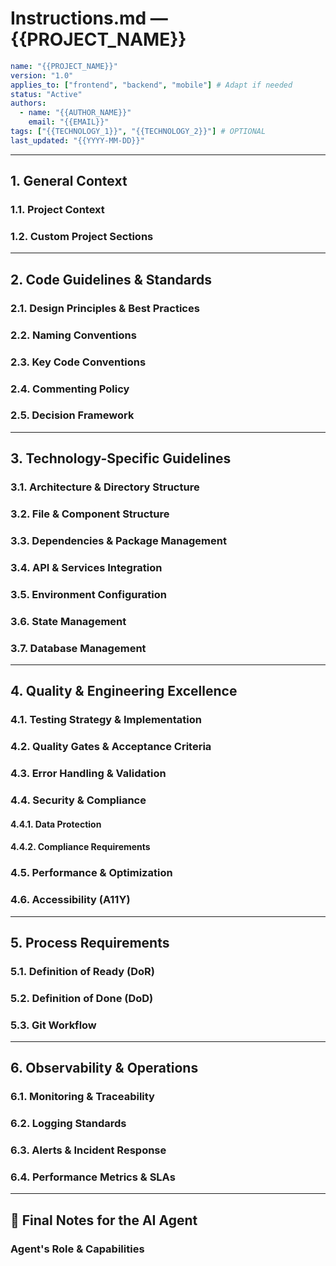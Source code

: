 # Instructions.md — {{PROJECT_NAME}}

```yaml
name: "{{PROJECT_NAME}}"
version: "1.0"
applies_to: ["frontend", "backend", "mobile"] # Adapt if needed
status: "Active"
authors:
  - name: "{{AUTHOR_NAME}}"
    email: "{{EMAIL}}"
tags: ["{{TECHNOLOGY_1}}", "{{TECHNOLOGY_2}}"] # OPTIONAL
last_updated: "{{YYYY-MM-DD}}"
```

---

## 1. General Context

### 1.1. Project Context

### 1.2. Custom Project Sections <!-- ⚪ OPTIONAL -->

---

## 2. Code Guidelines & Standards

### 2.1. Design Principles & Best Practices

### 2.2. Naming Conventions

### 2.3. Key Code Conventions

### 2.4. Commenting Policy

### 2.5. Decision Framework <!-- ⚪ OPTIONAL -->

---

## 3. Technology-Specific Guidelines

### 3.1. Architecture & Directory Structure

### 3.2. File & Component Structure

### 3.3. Dependencies & Package Management

### 3.4. API & Services Integration

### 3.5. Environment Configuration

### 3.6. State Management <!-- 🔵 FRONTEND -->

### 3.7. Database Management <!-- 🟢 BACKEND -->

---

## 4. Quality & Engineering Excellence

### 4.1. Testing Strategy & Implementation

### 4.2. Quality Gates & Acceptance Criteria

### 4.3. Error Handling & Validation

### 4.4. Security & Compliance

#### 4.4.1. Data Protection

#### 4.4.2. Compliance Requirements

### 4.5. Performance & Optimization

### 4.6. Accessibility (A11Y) <!-- 🔵 FRONTEND -->

---

## 5. Process Requirements

### 5.1. Definition of Ready (DoR)

### 5.2. Definition of Done (DoD)

### 5.3. Git Workflow

---

## 6. Observability & Operations

### 6.1. Monitoring & Traceability <!-- 🟢 MAINLY BACKEND -->

### 6.2. Logging Standards <!-- 🟢 MAINLY BACKEND -->

### 6.3. Alerts & Incident Response <!-- 🟢 MAINLY BACKEND -->

### 6.4. Performance Metrics & SLAs <!-- ⚪ OPTIONAL -->

---

## 📢 Final Notes for the AI Agent

### Agent's Role & Capabilities
